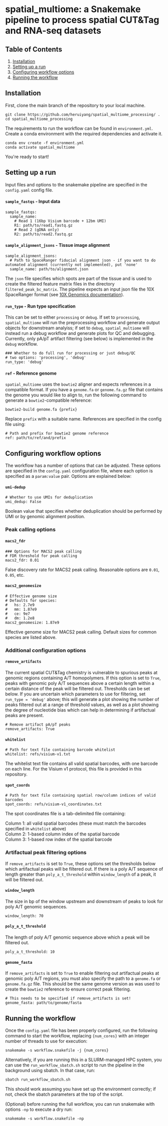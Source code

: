 # spatial_multiome: a Snakemake pipeline to process spatial CUT&Tag and RNA-seq datasets

## Table of Contents

1. [Installation](#installation)
2. [Setting up a run](#setting-up-a-run)
3. [Configuring workflow options](#configuring-workflow-options)
4. [Running the workflow](#running-the-workflow)

## Installation

First, clone the main branch of the repository to your local machine.

```
git clone https://github.com/heruiyang/spatial_multiome_processing/ .
cd spatial_multiome_processing
```

The requirements to run the workflow can be found in `environment.yml`. Create a conda environment with the required dependencies and activate it.

```
conda env create -f environment.yml
conda activate spatial_multiome
```

You're ready to start!

## Setting up a run

Input files and options to the snakemake pipeline are specified in the `config.yaml` config file.

#### `sample_fastqs` - Input data

```
sample_fastqs:
  sample_name:
    # Read 1 (16bp Visium barcode + 12bm UMI)
    R1: path/to/read1.fastq.gz
    # Read 2 (gDNA only)
    R2: path/to/read2.fastq.gz
```

#### `sample_alignment_jsons` - Tissue image alignment

```
sample_alignment_jsons:
  # Path to SpaceRanger fiducial alignment json - if you want to do automated alignment (currently not implemented), put 'none' 
  sample_name: path/to/alignment.json
```

The `json` file specifies which spots are part of the tissue and is used to create the filtered feature matrix files in the directory `filtered_peak_bc_matrix`. The pipeline expects an input json file the 10X SpaceRanger format (see [10X Genomics documentation](https://www.10xgenomics.com/support/software/space-ranger/analysis/inputs/image-fiducial-alignment)). 

#### `run_type` - Run type specification

This can be set to either `processing` or `debug`. If set to `processing`, `spatial_multiome` will run the preprocessing workflow and generate output objects for downstream analyiss; if set to `debug`, `spatial_multiome` will instead run a debug workflow and generate plots for QC and debugging. Currently, only pA/pT artifact filtering (see below) is implemented in the `debug` workflow. 

```
### Whether to do full run for processing or just debug/QC
# two options: 'processing', 'debug'
run_type: 'debug'
```

#### `ref` - Reference genome

`spatial_multiome` uses the `bowtie2` aligner and expects references in a compatible format. If you have a `genome.fa` or `genome.fa.gz` file that contains the genome you would like to align to, run the following command to generate a `bowtie2`-compatible reference:

```
bowtie2-build genome.fa {prefix}
```

Replace `prefix` with a suitable name. References are specified in the config file using:

```
# Path and prefix for bowtie2 genome reference
ref: path/to/ref/and/prefix
```

## Configuring workflow options

The workflow has a number of options that can be adjusted. These options are specified in the `config.yaml` configuration file, where each option is specified as a `param:value` pair. Options are explained below:

#### `umi-dedup`

```
# Whether to use UMIs for deduplication
umi_dedup: False
```

Boolean value that specifies whether deduplication should be performed by UMI or by genomic alignment position.

### Peak calling options

#### `macs2_fdr`

```
### Options for MACS2 peak calling
# FDR threshold for peak calling
macs2_fdr: 0.01
```

False discovery rate for MACS2 peak calling. Reasonable options are `0.01`, `0.05`, etc.

#### `macs2_genomesize`

```
# Effective genome size
# Defaults for species:
#   hs: 2.7e9
#   mm: 1.87e9
#   ce: 9e7
#   dm: 1.2e8
macs2_genomesize: 1.87e9
```

Effective genome size for MACS2 peak calling. Default sizes for common species are listed above.

### Additional configuration options

#### `remove_artifacts`

The current spatial CUT&Tag chemistry is vulnerable to spurious peaks at genomic regions containing A/T homopolymers. If this option is set to `True`, peaks with genomic poly A/T sequences above a certain length within a certain distance of the peak will be filtered out. Thresholds can be set below. If you are uncertain which parameters to use for filtering, set `run_type = 'debug'` above; this will generate a plot showing the number of peaks filtered out at a range of threshold values, as well as a plot showing the degree of nucleotide bias which can help in determining if artifactual peaks are present. 

```
# Remove artifact pA/pT peaks
remove_artifacts: True
```

#### `whitelist`

```
# Path for text file containing barcode whitelist
whitelist: refs/visium-v1.txt
```

The whitelist text file contains all valid spatial barcodes, with one barcode on each line. For the Visium v1 protocol, this file is provided in this repository.

#### `spot_coords`

```
# Path for text file containing spatial row/column indices of valid barcodes
spot_coords: refs/visium-v1_coordinates.txt
```

The spot coordinates file is a tab-delimited file containing:

Column 1: all valid spatial barcodes (these must match the barcodes specified in `whitelist` above) \
Column 2: 1-based column index of the spatial barcode  \
Column 3: 1-based row index of the spatial barcode 

### Artifactual peak filtering options

If `remove_artifacts` is set to `True`, these options set the thresholds below which artifactual peaks will be filtered out. If there is a poly A/T sequence of length greater than `poly_a_t_threshold` within `window_length` of a peak, it will be filtered out.

#### `window_length`

The size in bp of the window upstream and downstream of peaks to look for poly A/T genomic sequences. 

```
window_length: 70
```

#### `poly_a_t_threshold`

The length of poly A/T genomic sequence above which a peak will be filtered out. 

```
poly_a_t_threshold: 10
```

#### `genome_fasta`

If `remove_artifacts` is set to `True` to enable filtering out artifactual peaks at genomic poly A/T regions, you must also specify the path to a `genome.fa` or `genome.fa.gz` file. This should be the same genome version as was used to create the `bowtie2` reference to ensure correct peak filtering.

```
# This needs to be specified if remove_artifacts is set!
genome_fasta: path/to/genome/fasta
```

## Running the workflow

Once the `config.yaml` file has been properly configured, run the following command to start the workflow, replacing `{num_cores}` with an integer number of threads to use for execution:

```
snakemake -s workflow.snakefile -j {num_cores}
```

Alternatively, if you are running this in a SLURM-managed HPC system, you can use the `run_workflow_sbatch.sh` script to run the pipeline in the background using sbatch. In that case, run:

```
sbatch run_workflow_sbatch.sh
```

This should work assuming you have set up the environment correctly; if not, check the sbatch parameters at the top of the script.

(Optional) before running the full workflow, you can run snakemake with options `-np` to execute a dry run:

```
snakemake -s workflow.snakefile -np
```


